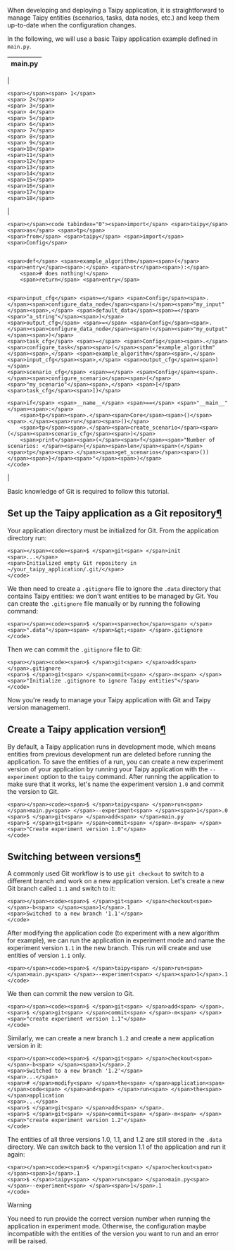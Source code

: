 When developing and deploying a Taipy application, it is straightforward to manage Taipy entities (scenarios, tasks, data nodes, etc.) and keep them up-to-date when the configuration changes.

In the following, we will use a basic Taipy application example defined in `main.py`.

| main.py |
| --- |
| 
```
<span></span><span> 1</span>
<span> 2</span>
<span> 3</span>
<span> 4</span>
<span> 5</span>
<span> 6</span>
<span> 7</span>
<span> 8</span>
<span> 9</span>
<span>10</span>
<span>11</span>
<span>12</span>
<span>13</span>
<span>14</span>
<span>15</span>
<span>16</span>
<span>17</span>
<span>18</span>
```



 | 

```
<span></span><code tabindex="0"><span>import</span> <span>taipy</span> <span>as</span> <span>tp</span>
<span>from</span> <span>taipy</span> <span>import</span> <span>Config</span>


<span>def</span> <span>example_algorithm</span><span>(</span><span>entry</span><span>:</span> <span>str</span><span>):</span>
    <span># does nothing!</span>
    <span>return</span> <span>entry</span>


<span>input_cfg</span> <span>=</span> <span>Config</span><span>.</span><span>configure_data_node</span><span>(</span><span>"my_input"</span><span>,</span> <span>default_data</span><span>=</span><span>"a_string"</span><span>)</span>
<span>output_cfg</span> <span>=</span> <span>Config</span><span>.</span><span>configure_data_node</span><span>(</span><span>"my_output"</span><span>)</span>
<span>task_cfg</span> <span>=</span> <span>Config</span><span>.</span><span>configure_task</span><span>(</span><span>"example_algorithm"</span><span>,</span> <span>example_algorithm</span><span>,</span> <span>input_cfg</span><span>,</span> <span>output_cfg</span><span>)</span>
<span>scenario_cfg</span> <span>=</span> <span>Config</span><span>.</span><span>configure_scenario</span><span>(</span><span>"my_scenario"</span><span>,</span> <span>[</span><span>task_cfg</span><span>])</span>

<span>if</span> <span>__name__</span> <span>==</span> <span>"__main__"</span><span>:</span>
    <span>tp</span><span>.</span><span>Core</span><span>()</span><span>.</span><span>run</span><span>()</span>
    <span>tp</span><span>.</span><span>create_scenario</span><span>(</span><span>scenario_cfg</span><span>)</span>
    <span>print</span><span>(</span><span>f</span><span>"Number of scenarios: </span><span>{</span><span>len</span><span>(</span><span>tp</span><span>.</span><span>get_scenarios</span><span>())</span><span>}</span><span>"</span><span>)</span>
</code>
```



 |

Basic knowledge of Git is required to follow this tutorial.

## Set up the Taipy application as a Git repository[¶](https://docs.taipy.io/en/latest/tutorials/scenario_management/8_version_management/#set-up-the-taipy-application-as-a-git-repository "Permanent link")

Your application directory must be initialized for Git. From the application directory run:

```
<span></span><code><span>$ </span>git<span> </span>init
<span>...</span>
<span>Initialized empty Git repository in ~/your_taipy_application/.git/</span>
</code>
```

We then need to create a `.gitignore` file to ignore the `.data` directory that contains Taipy entities: we don't want entities to be managed by Git. You can create the `.gitignore` file manually or by running the following command:

```
<span></span><code><span>$ </span><span>echo</span><span> </span><span>".data"</span><span> </span>&gt;<span> </span>.gitignore
</code>
```

Then we can commit the `.gitignore` file to Git:

```
<span></span><code><span>$ </span>git<span> </span>add<span> </span>.gitignore
<span>$ </span>git<span> </span>commit<span> </span>-m<span> </span><span>"Initialize .gitignore to ignore Taipy entities"</span>
</code>
```

Now you're ready to manage your Taipy application with Git and Taipy version management.

## Create a Taipy application version[¶](https://docs.taipy.io/en/latest/tutorials/scenario_management/8_version_management/#create-a-taipy-application-version "Permanent link")

By default, a Taipy application runs in development mode, which means entities from previous development run are deleted before running the application. To save the entities of a run, you can create a new experiment version of your application by running your Taipy application with the `--experiment` option to the `taipy` command. After running the application to make sure that it works, let's name the experiment version `1.0` and commit the version to Git.

```
<span></span><code><span>$ </span>taipy<span> </span>run<span> </span>main.py<span> </span>--experiment<span> </span><span>1</span>.0
<span>$ </span>git<span> </span>add<span> </span>main.py
<span>$ </span>git<span> </span>commit<span> </span>-m<span> </span><span>"Create experiment version 1.0"</span>
</code>
```

## Switching between versions[¶](https://docs.taipy.io/en/latest/tutorials/scenario_management/8_version_management/#switching-between-versions "Permanent link")

A commonly used Git workflow is to use `git checkout` to switch to a different branch and work on a new application version. Let's create a new Git branch called `1.1` and switch to it:

```
<span></span><code><span>$ </span>git<span> </span>checkout<span> </span>-b<span> </span><span>1</span>.1
<span>Switched to a new branch '1.1'</span>
</code>
```

After modifying the application code (to experiment with a new algorithm for example), we can run the application in experiment mode and name the experiment version `1.1` in the new branch. This run will create and use entities of version `1.1` only.

```
<span></span><code><span>$ </span>taipy<span> </span>run<span> </span>main.py<span> </span>--experiment<span> </span><span>1</span>.1
</code>
```

We then can commit the new version to Git.

```
<span></span><code><span>$ </span>git<span> </span>add<span> </span>.
<span>$ </span>git<span> </span>commit<span> </span>-m<span> </span><span>"create experiment version 1.1"</span>
</code>
```

Similarly, we can create a new branch `1.2` and create a new application version in it:

```
<span></span><code><span>$ </span>git<span> </span>checkout<span> </span>-b<span> </span><span>1</span>.2
<span>Switched to a new branch '1.2'</span>
<span>...</span>
<span># </span>modify<span> </span>the<span> </span>application<span> </span>code<span> </span>and<span> </span>run<span> </span>the<span> </span>application
<span>...</span>
<span>$ </span>git<span> </span>add<span> </span>.
<span>$ </span>git<span> </span>commit<span> </span>-m<span> </span><span>"create experiment version 1.2"</span>
</code>
```

The entities of all three versions 1.0, 1.1, and 1.2 are still stored in the `.data` directory. We can switch back to the version 1.1 of the application and run it again:

```
<span></span><code><span>$ </span>git<span> </span>checkout<span> </span><span>1</span>.1
<span>$ </span>taipy<span> </span>run<span> </span>main.py<span> </span>--experiment<span> </span><span>1</span>.1
</code>
```

Warning

You need to run provide the correct version number when running the application in experiment mode. Otherwise, the configuration maybe incompatible with the entities of the version you want to run and an error will be raised.